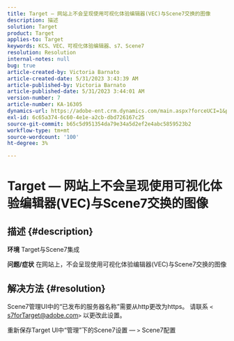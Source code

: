 ```yaml
---
title: Target — 网站上不会呈现使用可视化体验编辑器(VEC)与Scene7交换的图像
description: 描述
solution: Target
product: Target
applies-to: Target
keywords: KCS、VEC、可视化体验编辑器、s7、Scene7
resolution: Resolution
internal-notes: null
bug: true
article-created-by: Victoria Barnato
article-created-date: 5/31/2023 3:43:39 AM
article-published-by: Victoria Barnato
article-published-date: 5/31/2023 3:44:01 AM
version-number: 7
article-number: KA-16305
dynamics-url: https://adobe-ent.crm.dynamics.com/main.aspx?forceUCI=1&pagetype=entityrecord&etn=knowledgearticle&id=717b5d51-65ff-ed11-8f6e-6045bd006149
exl-id: 6c65a374-6c60-4e1e-a2cb-dbd726167c25
source-git-commit: b65c5d951354da79e34a5d2ef2e4abc5859523b2
workflow-type: tm+mt
source-wordcount: '100'
ht-degree: 3%

---
```


# Target — 网站上不会呈现使用可视化体验编辑器(VEC)与Scene7交换的图像

## 描述 {#description}

<b>环境</b>
Target与Scene7集成

<b>问题/症状</b>
在网站上，不会呈现使用可视化体验编辑器(VEC)与Scene7交换的图像


## 解决方法 {#resolution}


Scene7管理UI中的“已发布的服务器名称”需要从http更改为https。 请联系 `<` [s7forTarget@adobe.com](mailto:s7forTarget@adobe.com)`>`  以更改此设置。

重新保存Target UI中“管理”下的Scene7设置 — `>`  Scene7配置
